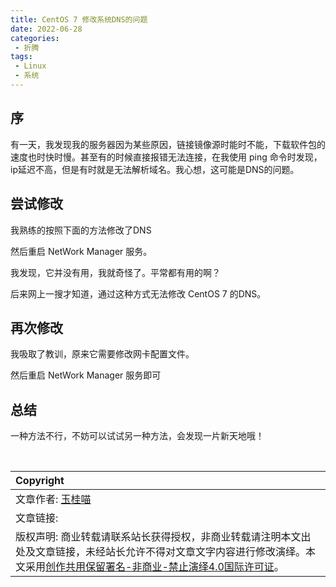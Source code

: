 ```yaml
---
title: CentOS 7 修改系统DNS的问题
date: 2022-06-28
categories:
 - 折腾
tags:
 - Linux
 - 系统
---
```


## 序

有一天，我发现我的服务器因为某些原因，链接镜像源时能时不能，下载软件包的速度也时快时慢。甚至有的时候直接报错无法连接，在我使用 ping 命令时发现，ip延迟不高，但是有时就是无法解析域名。我心想，这可能是DNS的问题。

## 尝试修改

我熟练的按照下面的方法修改了DNS

<RecoDemo :collapse="true">
<template slot="code-shell">
<pre>
vim /etc/resolv.conf
</pre>
</template>
<template slot="code-conf">
<pre>
114.114.114.114
8.8.8.8
</pre>
</template>
</RecoDemo>

然后重启 NetWork Manager 服务。

我发现，它并没有用，我就奇怪了。平常都有用的啊？

后来网上一搜才知道，通过这种方式无法修改 CentOS 7 的DNS。

## 再次修改

我吸取了教训，原来它需要修改网卡配置文件。

<RecoDemo :collapse="true">
<template slot="code-shell">
<pre>
cd /etc/sysconfig/network-scripts
ls
我这边是 ifcfg-eth0 ，每台机器都不尽相同，选第一个
vi ifcfg-eth0
</pre>
</template>
<template slot="code-conf">
<pre>
在最后添加：
DNS1=114.114.114.114
DNS2=8.8.8.8
</pre>
</template>
</RecoDemo>

然后重启 NetWork Manager 服务即可

## 总结

一种方法不行，不妨可以试试另一种方法，会发现一片新天地哦！

<br>

| Copyright |
| :-----|
| 文章作者: <a href="mailto:abcd2890000456@126.com">玉桂喵</a> |
| 文章链接: []() |
| 版权声明: 商业转载请联系站长获得授权，非商业转载请注明本文出处及文章链接，未经站长允许不得对文章文字内容进行修改演绎。本文采用[创作共用保留署名-非商业-禁止演绎4.0国际许可证](https://creativecommons.org/licenses/by-nc-nd/4.0/)。 |

